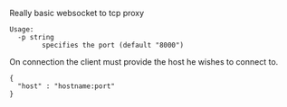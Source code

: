 Really basic websocket to tcp proxy

```
Usage:
  -p string
    	specifies the port (default "8000")
```

On connection the client must provide the host he wishes to connect to.
```
{
  "host" : "hostname:port"
}
```
